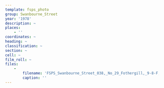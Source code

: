 ```yaml
---
template: fsps_photo
group: Swanbourne_Street
year: '1978'
description: ~
places:
    - ''
coordinates: ~
heading: ~
classification: ~
section: ~
cell: ~
film_roll: ~
files:
    -
        filename: 'FSPS_Swanbourne_Street_038,_No_29_Fothergill,_9-8-F,_1978.png'
        caption: ''
---
```

